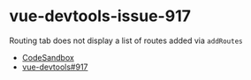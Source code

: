 # vue-devtools-issue-917

Routing tab does not display a list of routes added via `addRoutes`

* [CodeSandbox](https://codesandbox.io/s/github/maxim-usikov/vue-devtools-issue-917)
* [vue-devtools#917](https://github.com/vuejs/vue-devtools/issues/917)
